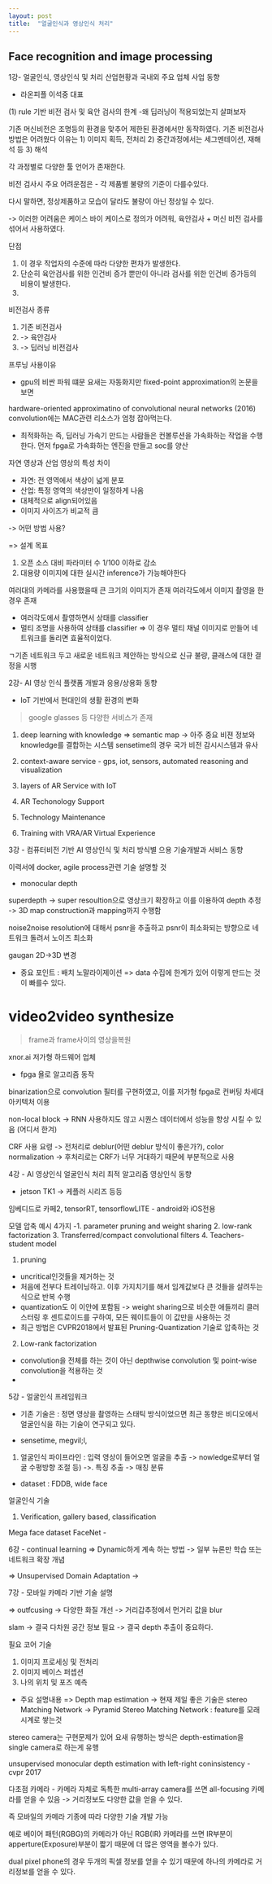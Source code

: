 ```yaml
---
layout: post
title:  "얼굴인식과 영상인식 처리"
---
```

 Face recognition and image processing
---

1강- 얼굴인식, 영상인식 및 처리 산업현황과 국내외 주요 업체 사업 동향
- 라온피플 이석중 대표

(1) rule 기반 비전 검사 및 육안 검사의 한계
 -왜 딥러닝이 적용되었는지 살펴보자

기존 머신비전은 조명등의 환경을 맞추어 제한된 환경에서만 동작하였다.
기존 비전검사 방법은 어려웠다 이유는
    1) 이미지 획득, 전처리
    2) 중간과정에서는 세그멘테이션, 재해석 등 
    3) 해석

각 과정별로 다양한 툴 언어가 존재한다.

비전 검사시 주요 어려운점은 - 각 제품별 불량의 기준이 다를수있다.

다시 말하면, 정상제품하고 모습이 달라도 불량이 아닌 정상일 수 있다.


-> 이러한 어려움은 케이스 바이 케이스로 정의가 어려워, 육안검사 + 머신 비전 검사를 섞어서 사용하였다.

단점
1. 이 경우 작업자의 수준에 따라 다양한 편차가 발생한다.
2. 단순히 육안검사를 위한 인건비 증가 뿐만이 아니라 검사를 위한 인건비 증가등의 비용이 발생한다.
3. 

비전검사 종류
1. 기존 비전검사
2. -> 육안검사
3. -> 딥러닝 비전검사

프루닝 사용이유
- gpu의 비싼 파워 떄문
요새는 자동화지만 fixed-point approximation의 논문을 보면 

hardware-oriented approximatino of convolutional neural networks (2016)
convolution에는 MAC관련 리소스가 엄청 잡아먹는다.
- 최적화하는 즉, 딥러닝 가속기 만드는 사람들은 컨볼루션을 가속화하는 작업을 수행한다.
먼저 fpga로 가속화하는 엔진을 만들고 soc를 양산


자연 영상과 산업 영상의 특성 차이

- 자연: 전 영역에서 색상이 넓게 분포
- 산업: 특정 영역의 색상만이 일정하게 나옴
- 대체적으로 align되어있음
- 이미지 사이즈가 비교적 큼

-> 어떤 방법 사용?


=> 설계 목표 
1) 오픈 소스 대비 파라미터 수 1/100 이하로 감소
2) 대용량 이미지에 대한 실시간 inference가 가능해야한다


여러대의 카메라를 사용했을때 큰 크기의 이미지가 존재
여러각도에서 이미지 촬영을 한 경우 존재
- 여러각도에서 촬영하면서 상태를 classifier
- 멀티 조명을 사용하여 상태를 classifier
   => 이 경우 멀티 채널 이미지로 만들어 네트워크를 돌리면 효율적이었다.

ㄱ기존 네트워크 두고 새로운 네트워크 제안하는 방식으로 신규 불량, 클래스에 대한 결정을 시행


2강- AI 영상 인식 플랫폼 개발과 응용/상용화 동향
- IoT 기반에서 현대인의 생활 환경의 변화

> google glasses 등 다양한 서비스가 존재


1. deep learning with knowledge
=> semantic map -> 아주 중요
비젼 정보와 knowledge를 결합하는 시스템
sensetime의 경우 국가 비전 감시시스템과 유사

2. context-aware service - gps, iot, sensors, automated reasoning and visualization

3. layers of AR Service with IoT

4. AR Techonology Support

5. Technology Maintenance

6. Training with VRA/AR Virtual Experience


3강 - 컴퓨터비전 기반 AI 영상인식 및 처리 방식별 으용 기술개발과 서비스 동향


이력서에 docker, agile process관련 기술 설명할 것
- monocular depth

superdepth
-> super resoultion으로 영상크기 확장하고 이를 이용하여 depth 추정
-> 3D map construction과 mapping까지 수행함

noise2noise
resolution에 대해서 psnr을 추출하고 psnr이 최소화되는 방향으로 네트워크 돌려서 노이즈 최소화

gaugan
2D->3D 변경
- 중요 포인트 : 배치 노말라이제이션
=> data 수집에 한계가 있어 이렇게 만드는 것이 빠를수 있다.

video2video synthesize
=
> frame과 frame사이의 영상을복원


xnor.ai
저가형 하드웨어 업체
- fpga 욜로 알고리즘 동작

binarization으로 convolution 필터를 구현하였고, 이를 저가형 fpga로 컨버팅
차세대 아키텍처 이용


non-local block -> RNN 사용하지도 않고 시퀀스 데이터에서 성능을 향상 시킬 수 있음
(어디서 한겨)

CRF 사용 요령
-> 전처리로 deblur(어떤 deblur 방식이 좋은가?), color normalization
-> 후처리로는 CRF가 너무 거대하기 때문에 부분적으로 사용

4강 - AI 영상인식 얼굴인식 처리 최적 알고리즘
영상인식 동향
- jetson TK1 -> 케플러 시리즈 등등

임베디드로 카페2, tensorRT, tensorflowLITE - android와 iOS전용


모델 압축 예시 4가지
-1. parameter pruning and weight sharing
 2. low-rank factorization
 3. Transferred/compact convolutional filters
 4. Teachers-student model



1) pruning
- uncritical인것들을 제거하는 것
- 처음에 전부다 트레이닝하고. 이후 가지치기를 해서 임계값보다 큰 것들을 살려두는 식으로 반복 수행
- quantization도 이 이안에 포함됨
  -> weight sharing으로 비슷한 애들끼리 클러스터링 후 센트로이드를 구하여, 모든 웨이트들이 이 값만을 사용하는 것
- 최근 방법은 CVPR2018에서 발표된 Pruning-Quantization 기술로 압축하는 것

2) Low-rank factorization
- convolution을 전체를 하는 것이 아닌 depthwise convolution 및 point-wise convolution을 적용하는 것
- 



5강 - 얼굴인식 프레임워크

- 기존 기술은 : 정면 영상을 촬영하는 스태틱 방식이었으면
최근 동향은 비디오에서 얼굴인식을 하는 기술이 연구되고 있다.


- sensetime, megvil;l,


1) 얼굴인식 파이프라인
: 입력 영상이 들어오면 얼굴을 추출
-> nowledge로부터 얼굴 수평방향 조절 등) ->. 특징 추출 -> 매칭 분류

- dataset : FDDB, wide face

얼굴인식 기술
1) Verification,
   gallery based,
   classification


Mega face dataset
FaceNet - 



6강 - continual learning
=> Dynamic하게 계속 하는 방법 -> 일부 뉴론만 학습 또는 네트워크 확장 개념

=> Unsupervised Domain Adaptation
-> 

7강 - 모바일 카메라 기반 기술 설명

=> outfcusing -> 다양한 화질 개선
 -> 거리갑추정에서 먼거리 값을 blur

slam -> 결국 다차원 공간 정보 필요
-> 결국 depth 추출이 중요하다.


필요 코어 기술
1) 이미지 프로세싱 및 전처리
2) 이미지 베이스 퍼셉션
3) 나의 위치 및 포즈 예측


- 주요 설명내용
=> Depth map estimation
   -> 현재 제일 좋은 기술은 stereo Matching Network
     -> Pyramid Stereo Matching Network : feature를 모래시계로 쌓는것


stereo camera는 구현문제가 있어 요새 유행하는 방식은 depth-estimation을 single camera로 하는게 유행

unsupervised monocular depth estimation with left-right coninsistency - cvpr 2017


다초점 카메라 - 카메라 자체로 독특한 multi-array camera를 쓰면 all-focusing 카메라를 얻을 수 있음
-> 거리정보도 다양한 값을 얻을 수 있다.

즉 모바일의 카메라 기종에 따라 다양한 기술 개발 가능

예로 베이어 패턴(RGBG)의 카메라가 아닌 RGB(IR) 카메라를 쓰면 IR부분이 apperture(Exposure)부분이 짧기 때문에 더 많은 영역을 볼수가 있다.

dual pixel phone의 경우 두개의 픽셀 정보를 얻을 수 있기 때문에 하나의 카메라로 거리정보를 얻을 수 있다.
